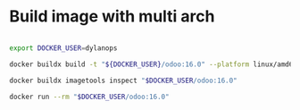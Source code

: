 # Build image with multi arch

```bash

export DOCKER_USER=dylanops

docker buildx build -t "${DOCKER_USER}/odoo:16.0" --platform linux/amd64,linux/arm64 --push .

docker buildx imagetools inspect "$DOCKER_USER/odoo:16.0"

docker run --rm "$DOCKER_USER/odoo:16.0"

```